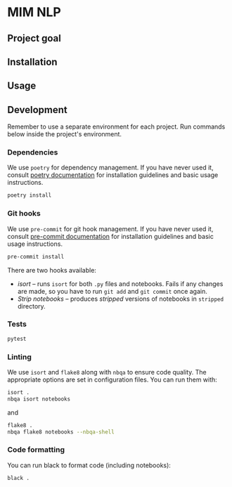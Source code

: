 # MIM NLP

## Project goal

## Installation

## Usage

## Development

Remember to use a separate environment for each project.
Run commands below inside the project's environment.

### Dependencies

We use `poetry` for dependency management.
If you have never used it, consult
[poetry documentation](https://python-poetry.org/docs/)
for installation guidelines and basic usage instructions.

```sh
poetry install
```

### Git hooks
We use `pre-commit` for git hook management.
If you have never used it, consult
[pre-commit documentation](https://pre-commit.com/)
for installation guidelines and basic usage instructions.
```sh
pre-commit install
```

There are two hooks available:
* _isort_ – runs `isort` for both `.py` files and notebooks.
Fails if any changes are made, so you have to run `git add` and `git commit` once again.
* _Strip notebooks_ – produces _stripped_ versions of notebooks in `stripped` directory.

### Tests

```sh
pytest
```

### Linting

We use `isort` and `flake8` along with `nbqa` to ensure code quality.
The appropriate options are set in configuration files.
You can run them with:
```sh
isort .
nbqa isort notebooks
```
and
```sh
flake8 .
nbqa flake8 notebooks --nbqa-shell
```

### Code formatting
You can run black to format code (including notebooks):
```sh
black .
```
